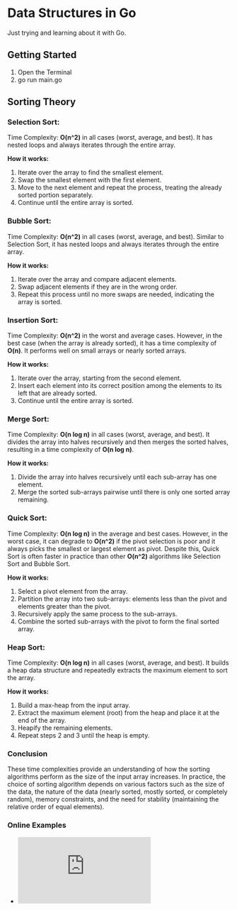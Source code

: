 # Data Structures in Go

Just trying and learning about it with Go.

## Getting Started

1. Open the Terminal
2. go run main.go

## Sorting Theory

### Selection Sort:

Time Complexity: **O(n^2)** in all cases (worst, average, and best). It has nested loops and always iterates through the entire array.

**How it works:**
1. Iterate over the array to find the smallest element.
2. Swap the smallest element with the first element.
3. Move to the next element and repeat the process, treating the already sorted portion separately.
4. Continue until the entire array is sorted.

### Bubble Sort:

Time Complexity: **O(n^2)** in all cases (worst, average, and best). Similar to Selection Sort, it has nested loops and always iterates through the entire array.

**How it works:**
1. Iterate over the array and compare adjacent elements.
2. Swap adjacent elements if they are in the wrong order.
3. Repeat this process until no more swaps are needed, indicating the array is sorted.

### Insertion Sort:

Time Complexity: **O(n^2)** in the worst and average cases. However, in the best case (when the array is already sorted), it has a time complexity of **O(n)**. It performs well on small arrays or nearly sorted arrays.

**How it works:**
1. Iterate over the array, starting from the second element.
2. Insert each element into its correct position among the elements to its left that are already sorted.
3. Continue until the entire array is sorted.

### Merge Sort:

Time Complexity: **O(n log n)** in all cases (worst, average, and best). It divides the array into halves recursively and then merges the sorted halves, resulting in a time complexity of **O(n log n)**.

**How it works:**
1. Divide the array into halves recursively until each sub-array has one element.
2. Merge the sorted sub-arrays pairwise until there is only one sorted array remaining.

### Quick Sort:

Time Complexity: **O(n log n)** in the average and best cases. However, in the worst case, it can degrade to **O(n^2)** if the pivot selection is poor and it always picks the smallest or largest element as pivot. Despite this, Quick Sort is often faster in practice than other **O(n^2)** algorithms like Selection Sort and Bubble Sort.

**How it works:**
1. Select a pivot element from the array.
2. Partition the array into two sub-arrays: elements less than the pivot and elements greater than the pivot.
3. Recursively apply the same process to the sub-arrays.
4. Combine the sorted sub-arrays with the pivot to form the final sorted array.

### Heap Sort:

Time Complexity: **O(n log n)** in all cases (worst, average, and best). It builds a heap data structure and repeatedly extracts the maximum element to sort the array.

**How it works:**
1. Build a max-heap from the input array.
2. Extract the maximum element (root) from the heap and place it at the end of the array.
3. Heapify the remaining elements.
4. Repeat steps 2 and 3 until the heap is empty.

### Conclusion

These time complexities provide an understanding of how the sorting algorithms perform as the size of the input array increases. In practice, the choice of sorting algorithm depends on various factors such as the size of the data, the nature of the data (nearly sorted, mostly sorted, or completely random), memory constraints, and the need for stability (maintaining the relative order of equal elements).

### Online Examples
- ![ComparisonSort Website](https://www.cs.usfca.edu/~galles/visualization/ComparisonSort.html)